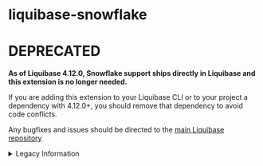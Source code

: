 # liquibase-snowflake 

# DEPRECATED

**As of Liquibase 4.12.0, Snowflake support ships directly in Liquibase and this extension is no longer needed.**

If you are adding this extension to your Liquibase CLI or to your project a dependency with 4.12.0+, you should remove that dependency to avoid code conflicts.

Any bugfixes and issues should be directed to the [main Liquibase repository](https://github.com/liquibase/liquibase) 

<Details>
<Summary>Legacy Information</Summary>

# Snowflake Extension
[Liquibase](http://www.liquibase.org/) extension to add [Snowflake](https://www.snowflake.net/) support.  

Initial release supports applying formatted sql changesets.  It might support other types of refactorings but they haven't been tested.  Some of the interesting overrides / extensions are documented below.

## Database

### currentDateTimeFunction

Snowflake's `current_timestamp` function returns a `timestamp_ltz` datetype, while
the `datetime` Liquibase datatype maps to a Snowflake `timestamp_ntz` column.  To avoid exceptions, the current_timestamp
 is cast to a `timestamp_ntz`.   Without the cast, exceptions of the form given below occur.

    SQL compilation error: Expression type does not match column data type, expecting TIMESTAMP_NTZ(9) but got TIMESTAMP_LTZ(9)

### getJdbcCatalogName

The Snowflake JDBC drivers implementation of `DatabaseMetadata.getTables()` hard codes quotes around the catalog, schema and
table names, resulting in queries of the form:

    show tables like 'DATABASECHANGELOG' in schema "sample_db"."sample_schema"

This results in the `DATABASECHANGELOG` table not being found, even after it has been created.  Since Snowflake stores
 catalog and schema names in upper case, the getJdbcCatalogName returns an upper case value.

### getJdbcSchemaName

See [getJdbcCatalogName](#getJdbcCatalogName)

## Datatype Mappings

### datetime

The `datetime` datatype in Snowflake is an alias for the datatype `timestamp_ntz`, [Date and Time Data Types](https://docs.snowflake.net/manuals/sql-reference/data-types.html#date-and-time-data-types).
The `TimestampNTZType` class clarifies this mapping from Liquibase `datetime` to Snowflake `timestamp_ntz`.
To map `text` datatype in changesets to `text` Snowflake datatype SnowflakeTextDataType class is added (default liquibase-core classes maps it to `CLOB`)

## ChangeLog

2020-02-02 : upgrade to liquibase 3.8.5


## Using the Liquibase Test Harness in Extensions
The liquibase-snowflake extension now comes with integration test support via the liquibase-test-harness. 

For more information on using the test-harness to test the snowflake extension, see [README.test-harness.md] 
</Summary>
</Details>
